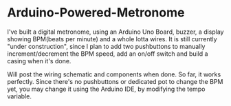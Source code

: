 # Arduino-Powered-Metronome
I've built a digital metronome, using an Arduino Uno Board, buzzer, a display showing BPM(beats per minute) and a whole lotta wires. 
It is still currently "under construction", since I plan to add two pushbuttons to manually increment/decrement the BPM speed, add an on/off switch and 
build a casing when it's done. 

Will post the wiring schematic and components when done.
So far, it works perfectly. Since there's no pushbuttons or dedicated pot to change the BPM yet, you may change it using the Arduino IDE,
by modifying the tempo variable.
